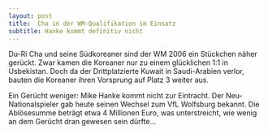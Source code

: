 ```yaml
---
layout: post
title:  Cha in der WM-Qualifikation im Einsatz
subtitle: Hanke kommt definitiv nicht
---
```


Du-Ri Cha und seine Südkoreaner sind der WM 2006 ein Stückchen näher gerückt. Zwar kamen die Koreaner nur zu einem glücklichen 1:1 in Usbekistan. Doch da der Drittplatzierte Kuwait in Saudi-Arabien verlor, bauten die Koreaner ihren Vorsprung auf Platz 3 weiter aus.

Ein Gerücht weniger: Mike Hanke kommt nicht zur Eintracht. Der Neu-Nationalspieler gab heute seinen Wechsel zum VfL Wolfsburg bekannt. Die Ablösesumme beträgt etwa 4 Millionen Euro, was unterstreicht, wie wenig an dem Gerücht dran gewesen sein dürfte...
